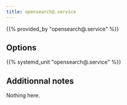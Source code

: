 ```yaml
---
title: opensearch@.service
---
```


{{% provided_by "opensearch@.service" %}}

## Options

{{% systemd_unit "opensearch@.service" %}}

## Additionnal notes

Nothing here.
